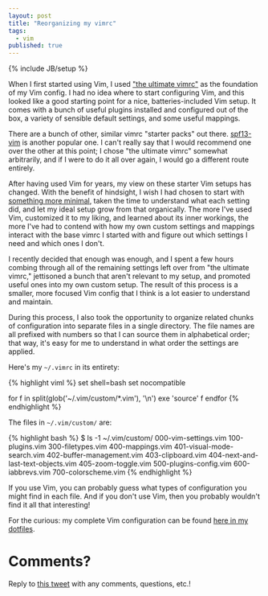 ```yaml
---
layout: post
title: "Reorganizing my vimrc"
tags:
  - vim
published: true
---
```


{% include JB/setup %}

When I first started using Vim, I used ["the ultimate vimrc"][ultimate-vimrc] as
the foundation of my Vim config. I had no idea where to start configuring Vim,
and this looked like a good starting point for a nice, batteries-included Vim
setup. It comes with a bunch of useful plugins installed and configured out of
the box, a variety of sensible default settings, and some useful mappings.

There are a bunch of other, similar vimrc "starter packs" out there. [spf13-vim]
is another popular one. I can't really say that I would recommend one over the
other at this point; I chose "the ultimate vimrc" somewhat arbitrarily, and if I
were to do it all over again, I would go a different route entirely.

After having used Vim for years, my view on these starter Vim setups has
changed. With the benefit of hindsight, I wish I had chosen to start with
[something more minimal][minimal-vimrc], taken the time to understand what each
setting did, and let my ideal setup grow from that organically. The more I've
used Vim, customized it to my liking, and learned about its inner workings, the
more I've had to contend with how my own custom settings and mappings interact
with the base vimrc I started with and figure out which settings I need and
which ones I don't.

I recently decided that enough was enough, and I spent a few hours combing
through all of the remaining settings left over from "the ultimate vimrc,"
jettisoned a bunch that aren't relevant to my setup, and promoted useful ones
into my own custom setup. The result of this process is a smaller, more focused
Vim config that I think is a lot easier to understand and maintain.

During this process, I also took the opportunity to organize related chunks of
configuration into separate files in a single directory. The file names are all
prefixed with numbers so that I can source them in alphabetical order; that way,
it's easy for me to understand in what order the settings are applied.

Here's my `~/.vimrc` in its entirety:

{% highlight viml %}
set shell=bash
set nocompatible

for f in split(glob('~/.vim/custom/*.vim'), '\n')
  exe 'source' f
endfor
{% endhighlight %}

The files in `~/.vim/custom/` are:

{% highlight bash %}
$ ls -1 ~/.vim/custom/
000-vim-settings.vim
100-plugins.vim
300-filetypes.vim
400-mappings.vim
401-visual-mode-search.vim
402-buffer-management.vim
403-clipboard.vim
404-next-and-last-text-objects.vim
405-zoom-toggle.vim
500-plugins-config.vim
600-iabbrevs.vim
700-colorscheme.vim
{% endhighlight %}

If you use Vim, you can probably guess what types of configuration you might
find in each file. And if you don't use Vim, then you probably wouldn't find it
all that interesting!

For the curious: my complete Vim configuration can be found [here in my
dotfiles][vim-dotfiles].

# Comments?

Reply to [this tweet][tweet] with any comments, questions, etc.!

[tweet]: https://twitter.com/dave_yarwood/status/1207643496699617280

[ultimate-vimrc]: https://github.com/amix/vimrc
[spf13-vim]: https://github.com/spf13/spf13-vim
[minimal-vimrc]: https://gist.github.com/benmccormick/4e4bc44d8135cfc43fc3
[vim-dotfiles]: https://github.com/daveyarwood/dotfiles/tree/master/vim
